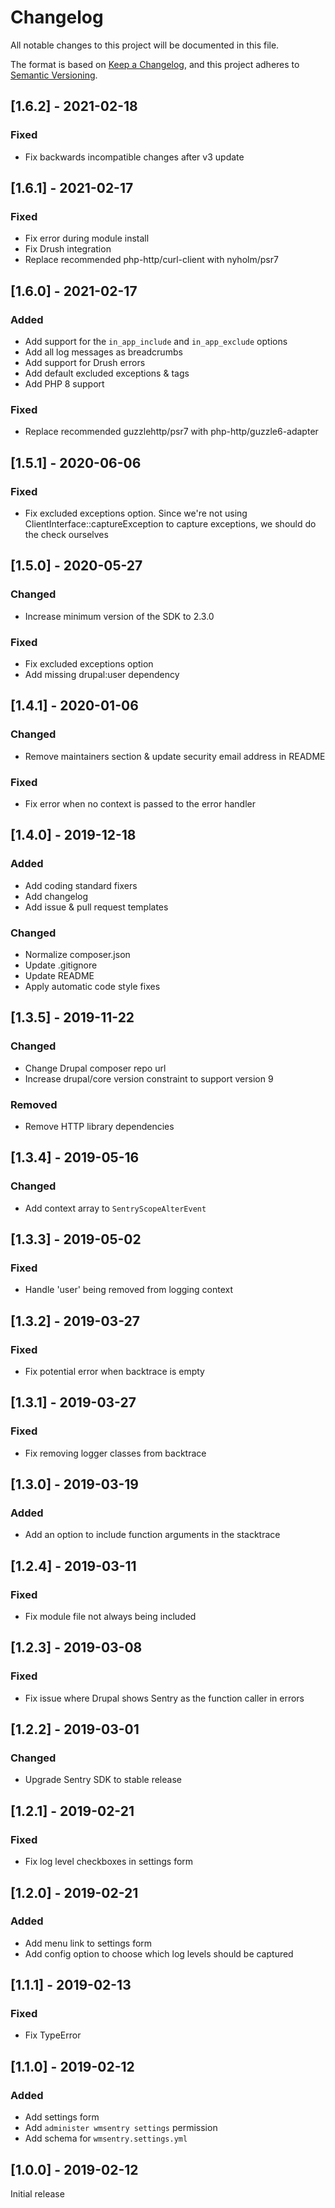 # Changelog
All notable changes to this project will be documented in this file.

The format is based on [Keep a Changelog](https://keepachangelog.com/en/1.0.0/),
and this project adheres to [Semantic Versioning](https://semver.org/spec/v2.0.0.html).

## [1.6.2] - 2021-02-18
### Fixed
- Fix backwards incompatible changes after v3 update

## [1.6.1] - 2021-02-17
### Fixed
- Fix error during module install
- Fix Drush integration
- Replace recommended php-http/curl-client with nyholm/psr7

## [1.6.0] - 2021-02-17
### Added
- Add support for the `in_app_include` and `in_app_exclude` options
- Add all log messages as breadcrumbs
- Add support for Drush errors
- Add default excluded exceptions & tags
- Add PHP 8 support

### Fixed
- Replace recommended guzzlehttp/psr7 with php-http/guzzle6-adapter

## [1.5.1] - 2020-06-06
### Fixed
- Fix excluded exceptions option. Since we're not using ClientInterface::captureException to capture exceptions,
 we should do the check ourselves

## [1.5.0] - 2020-05-27
### Changed
- Increase minimum version of the SDK to 2.3.0

### Fixed
- Fix excluded exceptions option
- Add missing drupal:user dependency

## [1.4.1] - 2020-01-06
### Changed
- Remove maintainers section & update security email address in README

### Fixed
- Fix error when no context is passed to the error handler

## [1.4.0] - 2019-12-18
### Added
- Add coding standard fixers
- Add changelog
- Add issue & pull request templates

### Changed
- Normalize composer.json
- Update .gitignore
- Update README
- Apply automatic code style fixes

## [1.3.5] - 2019-11-22
### Changed
- Change Drupal composer repo url
- Increase drupal/core version constraint to support version 9

### Removed
- Remove HTTP library dependencies

## [1.3.4] - 2019-05-16
### Changed
- Add context array to `SentryScopeAlterEvent`

## [1.3.3] - 2019-05-02
### Fixed
- Handle 'user' being removed from logging context

## [1.3.2] - 2019-03-27
### Fixed
- Fix potential error when backtrace is empty

## [1.3.1] - 2019-03-27
### Fixed
- Fix removing logger classes from backtrace

## [1.3.0] - 2019-03-19
### Added
- Add an option to include function arguments in the stacktrace

## [1.2.4] - 2019-03-11
### Fixed
- Fix module file not always being included

## [1.2.3] - 2019-03-08
### Fixed
- Fix issue where Drupal shows Sentry as the function caller in errors

## [1.2.2] - 2019-03-01
### Changed
- Upgrade Sentry SDK to stable release

## [1.2.1] - 2019-02-21
### Fixed
- Fix log level checkboxes in settings form

## [1.2.0] - 2019-02-21
### Added
- Add menu link to settings form
- Add config option to choose which log levels should be captured

## [1.1.1] - 2019-02-13
### Fixed
- Fix TypeError

## [1.1.0] - 2019-02-12
### Added
- Add settings form
- Add `administer wmsentry settings` permission
- Add schema for `wmsentry.settings.yml`

## [1.0.0] - 2019-02-12
Initial release

